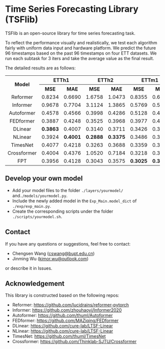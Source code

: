# Time Series Forecasting Library (TSFlib)

TSFlib is an open-source library for time series forecasting task.

To reflect the performance visually and realistically, we test each algorithm fairly with uniform data input and hardware platform. We predict the future 96 timestamps based on the past 96 timestamps on four ETT datasets. We run each subtask for 3 iters and take the average value as the final result.

The detailed results are as follows:

<table>
    <tr>
        <th rowspan="2" style="text-align:center"> Model </th>
        <th colspan="2" style="text-align:center"> ETTh1 </th>
        <th colspan="2" style="text-align:center"> ETTh2 </th>
        <th colspan="2" style="text-align:center"> ETTm1 </th>
        <th colspan="2" style="text-align:center"> ETTm2 </th>
        <th rowspan="2" style="text-align:center"> Paper </th>
        <th rowspan="2" style="text-align:center"> Year </th>
    </tr>
    <tr>
        <th colspan="1" style="text-align:center">MSE</th>
        <th colspan="1" style="text-align:center">MAE</th>
        <th colspan="1" style="text-align:center">MSE</th>
        <th colspan="1" style="text-align:center">MAE</th>
        <th colspan="1" style="text-align:center">MSE</th>
        <th colspan="1" style="text-align:center">MAE</th>
        <th colspan="1" style="text-align:center">MSE</th>
        <th colspan="1" style="text-align:center">MAE</th>
    </tr>
    <!-- 模版
    <tr>
        <td style="text-align:center"> Model </td>
        <td style="text-align:center"> 0.0000 </td>
        <td style="text-align:center"> 0.0000 </td>
        <td style="text-align:center"> 0.0000 </td>
        <td style="text-align:center"> 0.0000 </td>
        <td style="text-align:center"> 0.0000 </td>
        <td style="text-align:center"> 0.0000 </td>
        <td style="text-align:center"> 0.0000 </td>
        <td style="text-align:center"> 0.0000 </td>
        <td style="text-align:center"> <a href="">Link</a> </td>
        <td style="text-align:center"> 2023 </td> 	
    </tr>
    -->
    <tr>
        <td style="text-align:center"> Reformer </td>
        <td style="text-align:center"> 0.8234 </td>
        <td style="text-align:center"> 0.6690 </td>
        <td style="text-align:center"> 1.6758 </td>
        <td style="text-align:center"> 1.0473 </td>
        <td style="text-align:center"> 0.8355 </td>
        <td style="text-align:center"> 0.6485 </td>
        <td style="text-align:center"> 0.7868 </td>
        <td style="text-align:center"> 0.6837 </td>
        <td style="text-align:center"> <a href="https://arxiv.org/abs/2001.04451">Link</a> </td>
        <td style="text-align:center"> 2020 </td> 	
    </tr>
    <tr>
        <td style="text-align:center"> Informer </td>
        <td style="text-align:center"> 0.9678 </td>
        <td style="text-align:center"> 0.7704 </td>
        <td style="text-align:center"> 3.1124 </td>
        <td style="text-align:center"> 1.3865 </td>
        <td style="text-align:center"> 0.5769 </td>
        <td style="text-align:center"> 0.5348 </td>
        <td style="text-align:center"> 0.4520 </td>
        <td style="text-align:center"> 0.5308 </td>
        <td style="text-align:center"> <a href="https://ojs.aaai.org/index.php/AAAI/article/view/17325">Link</a> </td>
        <td style="text-align:center"> 2021 </td> 	
    </tr>
    <tr>
        <td style="text-align:center"> Autoformer </td>
        <td style="text-align:center"> 0.4578 </td>
        <td style="text-align:center"> 0.4566 </td>
        <td style="text-align:center"> 0.3998 </td>
        <td style="text-align:center"> 0.4286 </td>
        <td style="text-align:center"> 0.5128 </td>
        <td style="text-align:center"> 0.4780 </td>
        <td style="text-align:center"> 0.3109 </td>
        <td style="text-align:center"> 0.3515 </td>
        <td style="text-align:center"> <a href="https://proceedings.neurips.cc/paper/2021/hash/bcc0d400288793e8bdcd7c19a8ac0c2b-Abstract.html">Link</a> </td>
        <td style="text-align:center"> 2021 </td> 	
    </tr>
    <tr>
        <td style="text-align:center"> FEDformer </td>
        <td style="text-align:center"> 0.3887 </td>
        <td style="text-align:center"> 0.4248 </td>
        <td style="text-align:center"> 0.3525 </td>
        <td style="text-align:center"> 0.3968 </td>
        <td style="text-align:center"> 0.3977 </td>
        <td style="text-align:center"> 0.4278 </td>
        <td style="text-align:center"> 0.2082 </td>
        <td style="text-align:center"> 0.2932 </td>
        <td style="text-align:center"> <a href="https://proceedings.mlr.press/v162/zhou22g.html">Link</a> </td>
        <td style="text-align:center"> 2022 </td> 	
    </tr>
    <tr>
        <td style="text-align:center"> DLinear </td>
        <td style="text-align:center"> <b>0.3863</b> </td>
        <td style="text-align:center"> 0.4007 </td>
        <td style="text-align:center"> 0.3140 </td>
        <td style="text-align:center"> 0.3711 </td>
        <td style="text-align:center"> 0.3426 </td>
        <td style="text-align:center"> 0.3710 </td>
        <td style="text-align:center"> 0.1914 </td>
        <td style="text-align:center"> 0.2879 </td>
        <td style="text-align:center"> <a href="https://arxiv.org/abs/2205.13504">Link</a> </td>
        <td style="text-align:center"> 2023 </td>    
    </tr>
    <tr>
        <td style="text-align:center"> NLinear </td>
        <td style="text-align:center"> 0.3924 </td>
        <td style="text-align:center"> <b>0.4001</b> </td>
        <td style="text-align:center"> <b>0.2888</b> </td>
        <td style="text-align:center"> <b>0.3375</b> </td>
        <td style="text-align:center"> 0.3486 </td>
        <td style="text-align:center"> 0.3695 </td>
        <td style="text-align:center"> 0.1814 </td>
        <td style="text-align:center"> <b>0.2630</b> </td>
        <td style="text-align:center"> <a href="https://arxiv.org/abs/2205.13504">Link</a> </td>
	    <td style="text-align:center"> 2023 </td> 
    </tr>
    <tr>
        <td style="text-align:center"> TimesNet </td>
        <td style="text-align:center"> 0.4077 </td>
        <td style="text-align:center"> 0.4218 </td>
        <td style="text-align:center"> 0.3263 </td>
        <td style="text-align:center"> 0.3688 </td>
        <td style="text-align:center"> 0.3359 </td>
        <td style="text-align:center"> 0.3761 </td>
        <td style="text-align:center"> 0.1844 </td>
        <td style="text-align:center"> 0.2643 </td>
        <td style="text-align:center"> <a href="https://arxiv.org/abs/2210.02186">Link</a> </td>
        <td style="text-align:center"> 2023 </td> 	
    </tr>
    <tr>
        <td style="text-align:center"> Crossformer </td>
        <td style="text-align:center"> 0.4004 </td>
        <td style="text-align:center"> 0.4376 </td>
        <td style="text-align:center"> 1.0520 </td>
        <td style="text-align:center"> 0.7184 </td>
        <td style="text-align:center"> 0.3218 </td>
        <td style="text-align:center"> 0.3727 </td>
        <td style="text-align:center"> 0.7657 </td>
        <td style="text-align:center"> 0.6018 </td>
        <td style="text-align:center"> <a href="https://openreview.net/forum?id=vSVLM2j9eie">Link</a> </td>
        <td style="text-align:center"> 2023 </td> 	
    </tr>
    <tr>
        <td style="text-align:center"> FPT </td>
        <td style="text-align:center"> 0.3956 </td>
        <td style="text-align:center"> 0.4128 </td>
        <td style="text-align:center"> 0.3043 </td>
        <td style="text-align:center"> 0.3575 </td>
        <td style="text-align:center"> <b>0.3025</b> </td>
        <td style="text-align:center"> <b>0.3554</b> </td>
        <td style="text-align:center"> <b>0.1734</b> </td>
        <td style="text-align:center"> 0.2633 </td>
        <td style="text-align:center"> <a href="">Link</a> </td>
        <td style="text-align:center"> 2023 </td> 	
    </tr>
</table>

## Develop your own model

- Add your model files to the folder `./layers/yourmodel/` and`./models/yourmodel.py`.
- Include the newly added model in the `Exp_Main.model_dict` of `./exp/exp_main.py`.
- Create the corresponding scripts under the folder `./scripts/yourmodel.sh`.

## Contact

If you have any questions or suggestions, feel free to contact:

- Chengsen Wang ([cswang@bupt.edu.cn](mailto:cswang@bupt.edu.cn))
- Jinming Wu ([kimor.wu@outlook.com](mailto:kimor.wu@outlook.com))

or describe it in Issues.

## Acknowledgement

This library is constructed based on the following repos:

- Reformer: https://github.com/lucidrains/reformer-pytorch
- Informer: https://github.com/zhouhaoyi/Informer2020
- Autoformer: https://github.com/thuml/Autoformer
- FEDformer: https://github.com/MAZiqing/FEDformer
- DLinear: https://github.com/cure-lab/LTSF-Linear
- NLinear: https://github.com/cure-lab/LTSF-Linear
- TimesNet: https://github.com/thuml/TimesNet
- Crossformer: https://github.com/Thinklab-SJTU/Crossformer
